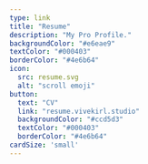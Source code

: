 ```yaml
---
type: link
title: "Resume"
description: "My Pro Profile."
backgroundColor: "#e6eae9"
textColor: "#000403"
borderColor: "#4e6b64"
icon: 
  src: resume.svg
  alt: "scroll emoji"
button: 
  text: "CV"
  link: "resume.vivekirl.studio"
  backgroundColor: "#ccd5d3"
  textColor: "#000403"
  borderColor: "#4e6b64"
cardSize: 'small'
---
```

